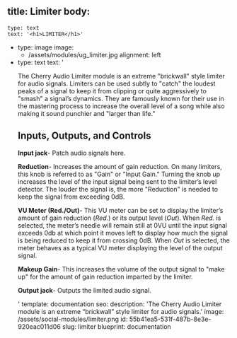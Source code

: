 title: Limiter
body:
  -
    type: text
    text: '<h1>LIMITER</h1>'
  -
    type: image
    image:
      - /assets/modules/ug_limiter.jpg
    alignment: left
  -
    type: text
    text: '<p>The Cherry Audio Limiter module is an extreme "brickwall" style limiter for audio signals. Limiters can be used subtly to "catch" the loudest peaks of a signal to keep it from clipping or quite aggressively to "smash" a signal’s dynamics. They are famously known for their use in the mastering process to increase the overall level of a song while also making it sound punchier and "larger than life."&nbsp;</p><h2><strong>Inputs, Outputs, and Controls</strong></h2><p><strong>Input jack</strong>- Patch audio signals here.</p><p><strong>Reduction</strong>- Increases the amount of gain reduction. On many limiters, this knob is referred to as "Gain" or "Input Gain." Turning the knob up increases the level of the input signal being sent to the limiter’s level detector. The louder the signal is, the more "Reduction" is needed to keep the signal from exceeding 0dB.&nbsp;</p><p><strong>VU Meter (Red./Out)</strong>- This VU meter can be set to display the limiter’s amount of gain reduction (<em>Red.</em>) or its output level (<em>Out</em>).<strong>&nbsp;</strong>When <em>Red.</em> is selected, the meter’s needle will remain still at 0VU until the input signal exceeds 0db at which point it moves left to display how much the signal is being reduced to keep it from crossing 0dB. When <em>Out</em> is selected, the meter behaves as a typical VU meter displaying the level of the output signal.</p><p><strong>Makeup Gain</strong>- This increases the volume of the output signal to "make up" for the amount of gain reduction imparted by the limiter.&nbsp;</p><p><strong>Output jack</strong>- Outputs the limited audio signal.</p>'
template: documentation
seo:
  description: 'The Cherry Audio Limiter module is an extreme “brickwall” style limiter for audio signals.'
  image: /assets/social-modules/limiter.png
id: 55b41ea5-531f-487b-8e3e-920eac011d06
slug: limiter
blueprint: documentation
